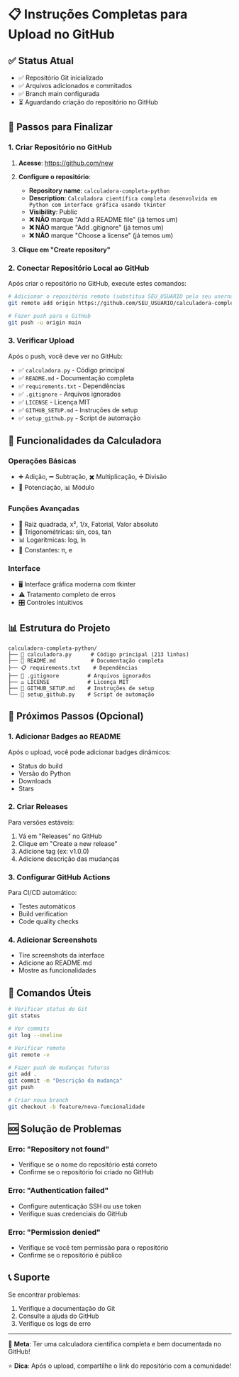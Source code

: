 # 📋 Instruções Completas para Upload no GitHub

## ✅ Status Atual
- ✅ Repositório Git inicializado
- ✅ Arquivos adicionados e commitados
- ✅ Branch main configurada
- ⏳ Aguardando criação do repositório no GitHub

## 🚀 Passos para Finalizar

### 1. Criar Repositório no GitHub

1. **Acesse**: https://github.com/new
2. **Configure o repositório**:
   - **Repository name**: `calculadora-completa-python`
   - **Description**: `Calculadora científica completa desenvolvida em Python com interface gráfica usando tkinter`
   - **Visibility**: Public
   - **❌ NÃO** marque "Add a README file" (já temos um)
   - **❌ NÃO** marque "Add .gitignore" (já temos um)
   - **❌ NÃO** marque "Choose a license" (já temos um)

3. **Clique em "Create repository"**

### 2. Conectar Repositório Local ao GitHub

Após criar o repositório no GitHub, execute estes comandos:

```bash
# Adicionar o repositório remoto (substitua SEU_USUARIO pelo seu username)
git remote add origin https://github.com/SEU_USUARIO/calculadora-completa-python.git

# Fazer push para o GitHub
git push -u origin main
```

### 3. Verificar Upload

Após o push, você deve ver no GitHub:
- ✅ `calculadora.py` - Código principal
- ✅ `README.md` - Documentação completa
- ✅ `requirements.txt` - Dependências
- ✅ `.gitignore` - Arquivos ignorados
- ✅ `LICENSE` - Licença MIT
- ✅ `GITHUB_SETUP.md` - Instruções de setup
- ✅ `setup_github.py` - Script de automação

## 🎯 Funcionalidades da Calculadora

### Operações Básicas
- ➕ Adição, ➖ Subtração, ✖️ Multiplicação, ➗ Divisão
- 🔢 Potenciação, 📊 Módulo

### Funções Avançadas
- 🔢 Raiz quadrada, x², 1/x, Fatorial, Valor absoluto
- 📐 Trigonométricas: sin, cos, tan
- 📊 Logarítmicas: log, ln
- 🧮 Constantes: π, e

### Interface
- 🖥️ Interface gráfica moderna com tkinter
- ⚠️ Tratamento completo de erros
- 🎛️ Controles intuitivos

## 📊 Estrutura do Projeto

```
calculadora-completa-python/
├── 📄 calculadora.py      # Código principal (213 linhas)
├── 📖 README.md           # Documentação completa
├── 📋 requirements.txt    # Dependências
├── 🚫 .gitignore         # Arquivos ignorados
├── ⚖️ LICENSE            # Licença MIT
├── 📝 GITHUB_SETUP.md    # Instruções de setup
└── 🤖 setup_github.py    # Script de automação
```

## 🎉 Próximos Passos (Opcional)

### 1. Adicionar Badges ao README
Após o upload, você pode adicionar badges dinâmicos:
- Status do build
- Versão do Python
- Downloads
- Stars

### 2. Criar Releases
Para versões estáveis:
1. Vá em "Releases" no GitHub
2. Clique em "Create a new release"
3. Adicione tag (ex: v1.0.0)
4. Adicione descrição das mudanças

### 3. Configurar GitHub Actions
Para CI/CD automático:
- Testes automáticos
- Build verification
- Code quality checks

### 4. Adicionar Screenshots
- Tire screenshots da interface
- Adicione ao README.md
- Mostre as funcionalidades

## 🔧 Comandos Úteis

```bash
# Verificar status do Git
git status

# Ver commits
git log --oneline

# Verificar remote
git remote -v

# Fazer push de mudanças futuras
git add .
git commit -m "Descrição da mudança"
git push

# Criar nova branch
git checkout -b feature/nova-funcionalidade
```

## 🆘 Solução de Problemas

### Erro: "Repository not found"
- Verifique se o nome do repositório está correto
- Confirme se o repositório foi criado no GitHub

### Erro: "Authentication failed"
- Configure autenticação SSH ou use token
- Verifique suas credenciais do GitHub

### Erro: "Permission denied"
- Verifique se você tem permissão para o repositório
- Confirme se o repositório é público

## 📞 Suporte

Se encontrar problemas:
1. Verifique a documentação do Git
2. Consulte a ajuda do GitHub
3. Verifique os logs de erro

---

🎯 **Meta**: Ter uma calculadora científica completa e bem documentada no GitHub!

⭐ **Dica**: Após o upload, compartilhe o link do repositório com a comunidade! 